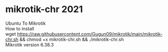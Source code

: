 # mikrotik-chr 2021
Ubuntu To Mikrotik
<br> How to install
<br> wget https://raw.githubusercontent.com/Gugun09/mikrotik/main/mikrotik-chr.sh && chmod +x mikrotik-chr.sh && ./mikrotik-chr.sh
<br> Mikrotik version 6.38.3
